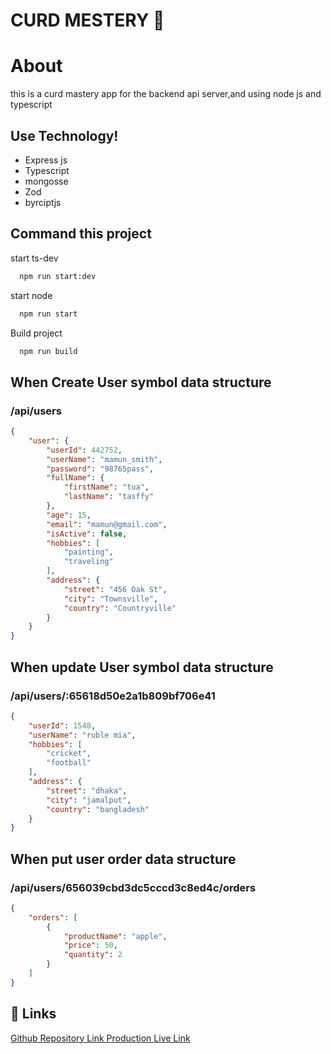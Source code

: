 # CURD MESTERY 👋

# About

this is a curd mastery app for the backend api server,and using node js and typescript

 ## Use Technology!

 - Express js
 - Typescript
 - mongosse 
 - Zod 
 - byrciptjs

## Command this project

start ts-dev

```bash
  npm run start:dev
```

start node

```bash
  npm run start
```

Build project

```bash
  npm run build
```

## When Create User symbol data structure
### /api/users
```json
{
    "user": {
        "userId": 442752,
        "userName": "mamun_smith",
        "password": "98765pass",
        "fullName": {
            "firstName": "tua",
            "lastName": "tasffy"
        },
        "age": 15,
        "email": "mamun@gmail.com",
        "isActive": false,
        "hobbies": [
            "painting",
            "traveling"
        ],
        "address": {
            "street": "456 Oak St",
            "city": "Townsville",
            "country": "Countryville"
        }
    }
}

```

## When update User symbol data structure

### /api/users/:65618d50e2a1b809bf706e41

```json
{
    "userId": 1548,
    "userName": "ruble mia",
    "hobbies": [
        "cricket",
        "football"
    ],
    "address": {
        "street": "dhaka",
        "city": "jamalput",
        "country": "bangladesh"
    }
}

```

## When put user order data structure
### /api/users/656039cbd3dc5cccd3c8ed4c/orders
```json
{
    "orders": [
        {
            "productName": "apple",
            "price": 50,
            "quantity": 2
        }
    ]
}

```
## 🔗 Links
[Github Repository Link ](https://github.com/mdrubel02/crud-mastery-assignment)
[Production Live Link ](https://crud-mastery-assignment-gytnaynjm-mdrubel02.vercel.app/)